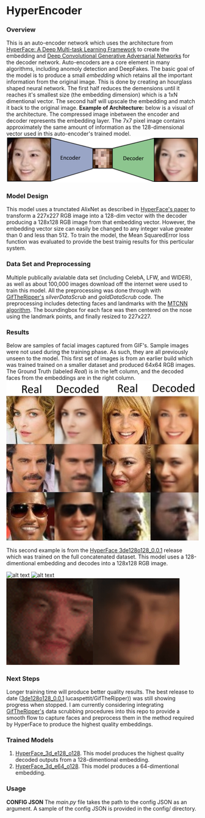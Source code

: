# HyperEncoder
### Overview
This is an auto-encoder network which uses the architecture from [HyperFace: A Deep Multi-task Learning Framework](https://arxiv.org/abs/1603.01249) to create the embedding and [Deep Convolutional Generative Adversarial Networks](https://arxiv.org/abs/1511.06434) for the decoder network.
Auto-encoders are a core element in many algorithms, including anomoly detection and DeepFakes. The basic goal of the model is to produce a small *embedding* which retains all the important information from the original image. This is done by creating an hourglass shaped neural network. The first half reduces the demensions until it reaches it's smallest size (the embedding dimension) which is a 1xN dimentional vector. The second half will upscale the embedding and match it back to the original image. 
**Example of Architecture:** below is a visual of the architecture. The compressed image inbetween the encoder and decoder represents the embedding layer. The 7x7 pixel image contains approximately the same amount of information as the 128-dimensional vector used in this auto-encoder's trained model.
![alt text](https://github.com/lucaspettit/HyperEncoder/blob/master/images/encode-decode%20example.png)

### Model Design
This model uses a trunctated AlixNet as described in [HyperFace's paper](https://arxiv.org/abs/1603.01249) to transform a 227x227 RGB image into a 128-dim vector with the decoder producing a 128x128 RGB image from that embedding vector. However, the embedding vector size can easily be changed to any integer value greater than 0 and less than 512.
To train the model, the Mean SquaredError loss function was evaluated to provide the best trainig results for this perticular system. 

### Data Set and Preprocessing
Multiple publically avialable data set (including CelebA, LFW, and WIDER), as well as about 100,000 images download off the internet were used to train this model. All the preprocessing was done through with [GifTheRipper's](https://github.com/lucaspettit/GifTheRipper) *silverDataScrub* and *goldDataScrub* code. The preprocessing includes detecting faces and landmarks with the [MTCNN algorithm](https://github.com/pangyupo/mxnet_mtcnn_face_detection). The boundingbox for each face was then centered on the nose using the landmark points, and finally resized to 227x227.

### Results
Below are samples of facial images captured from GIF's. Sample images were not used during the training phase. As such, they are all previously unseen to the model. 
This first set of images is from an earlier build which was trained trained on a smaller dataset and produced 64x64 RGB images. The Ground Truth (labeled *Real*) is in the left column, and the decoded faces from the embeddings are in the right column.
![alt text](https://github.com/lucaspettit/HyperEncoder/blob/master/images/test_images_epoch_20_face_only.jpg)

This second example is from the [HyperFace 3de128o128_0.0.1](https://github.com/lucaspettit/HyperEncoder/releases) release which was trained on the full concatenated dataset. This model uses a 128-dimentional embedding and decodes into a 128x128 RGB image. 

![alt text](https://github.com/lucaspettit/HyperEncoder/raw/master/output/4.gif)
![alt text](https://github.com/lucaspettit/HyperEncoder/raw/master/output/2.gif)
![alt text](https://github.com/lucaspettit/HyperEncoder/raw/master/output/5.gif)

### Next Steps
Longer training time will produce better quality results. The best release to date ([3de128o128_0.0.1](https://github.com/lucaspettit/HyperEncoder/releases)
lucaspettit/GifTheRipper)) was still showing progress when stopped. 
I am currently considering integrating [GifTheRipper's](https://github.com/lucaspettit/GifTheRipper) data scrubbing procedures into this repo to provide a smooth flow to capture faces and preprocess them in the method required by HyperFace to produce the highest quality embeddings. 

### Trained Models
1. [HyperFace_3d_e128_o128](https://github.com/lucaspettit/HyperEncoder/releases/download/3de128o128_0.0.1/allFaces_3d_e128_o128.pb). This model produces the highest quality decoded outputs from a 128-dimentional embedding. 
2. [HyperFace_3d_e64_o128](https://github.com/lucaspettit/HyperEncoder/releases/download/3de64o128-0.0.1/hyperencoder_i3d_e64_o128.pb). This model produces a 64-dimentional embedding. 

### Usage
**CONFIG JSON**
The *main.py* file takes the path to the config JSON as an argument. A sample of the config JSON is provided in the config/ directory. 
